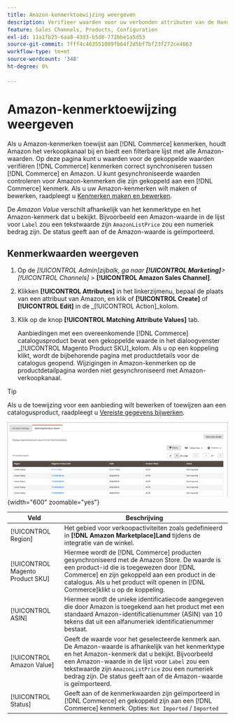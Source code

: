 ```yaml
---
title: Amazon-kenmerktoewijzing weergeven
description: Verifieer waarden voor uw verbonden attributen van de Handel aan correcte synchronisatie tussen Handel en Amazon.
feature: Sales Channels, Products, Configuration
exl-id: 11a1fb25-6aa8-43d3-b5d8-772bbe1a5d53
source-git-commit: 7fff4c463551089fb64f2d5bf7bf23f272ce4663
workflow-type: tm+mt
source-wordcount: '348'
ht-degree: 0%

---
```


# Amazon-kenmerktoewijzing weergeven

Als u Amazon-kenmerken toewijst aan [!DNL Commerce] kenmerken, houdt Amazon het verkoopkanaal bij en biedt een filterbare lijst met alle Amazon-waarden. Op deze pagina kunt u waarden voor de gekoppelde waarden verifiëren [!DNL Commerce] kenmerken correct synchroniseren tussen [!DNL Commerce] en Amazon. U kunt gesynchroniseerde waarden controleren voor Amazon-kenmerken die zijn gekoppeld aan een [!DNL Commerce] kenmerk. Als u uw Amazon-kenmerken wilt maken of bewerken, raadpleegt u [Kenmerken maken en bewerken](./creating-attributes.md).

De _Amazon Value_ verschilt afhankelijk van het kenmerktype en het Amazon-kenmerk dat u bekijkt. Bijvoorbeeld een Amazon-waarde in de lijst voor `Label` zou een tekstwaarde zijn `AmazonListPrice` zou een numeriek bedrag zijn. De status geeft aan of de Amazon-waarde is geïmporteerd.

## Kenmerkwaarden weergeven

1. Op de _[!UICONTROL Admin]_zijbalk, ga naar **[!UICONTROL Marketing]**>_[!UICONTROL Channels]_ > **[!UICONTROL Amazon Sales Channel]**.

1. Klikken **[!UICONTROL Attributes]** in het linkerzijmenu, bepaal de plaats van een attribuut van Amazon, en klik of **[!UICONTROL Create]** of **[!UICONTROL Edit]** in de _[!UICONTROL Action]_kolom.

1. Klik op de knop **[!UICONTROL Matching Attribute Values]** tab.

   Aanbiedingen met een overeenkomende [!DNL Commerce] catalogusproduct bevat een gekoppelde waarde in het dialoogvenster _[!UICONTROL Magento Product SKU]_kolom. Als u op een koppeling klikt, wordt de bijbehorende pagina met productdetails voor de catalogus geopend. Wijzigingen in Amazon-kenmerken op de productdetailpagina worden niet gesynchroniseerd met Amazon-verkoopkanaal.

>[!TIP]
>Als u de toewijzing voor een aanbieding wilt bewerken of toewijzen aan een catalogusproduct, raadpleegt u [Vereiste gegevens bijwerken](./amazon-manually-update-incomplete-listing.md).

![Kenmerkwaarden weergeven](assets/amazon-managing-attribute-values.png){width="600" zoomable="yes"}

| Veld | Beschrijving |
|----------------------------------|----------------------------------------------------------------------------------------------------------------------------------------------------------------------------------------------------------------------------------------------------------------------------------------------------------------------------------------|
| [!UICONTROL Region] | Het gebied voor verkoopactiviteiten zoals gedefinieerd in **[!DNL Amazon Marketplace]Land** tijdens de integratie van de winkel. |
| [!UICONTROL Magento Product SKU] | Hiermee wordt de [!DNL Commerce] producten gesynchroniseerd met de Amazon Store. De waarde is een product-id die is toegewezen door [!DNL Commerce] en zijn gekoppeld aan een product in de catalogus. Als u het product wilt openen in [!DNL Commerce]klikt u op de koppeling. |
| [!UICONTROL ASIN] | Hiermee wordt de unieke identificatiecode aangegeven die door Amazon is toegekend aan het product met een standaard Amazon-identificatienummer (ASIN) van 10 tekens dat uit een alfanumeriek identificatienummer bestaat. |
| [!UICONTROL Amazon Value] | Geeft de waarde voor het geselecteerde kenmerk aan. De Amazon-waarde is afhankelijk van het kenmerktype en het Amazon-kenmerk dat u bekijkt. Bijvoorbeeld een Amazon-waarde in de lijst voor `Label` zou een tekstwaarde zijn `AmazonListPrice` zou een numeriek bedrag zijn. De status geeft aan of de Amazon-waarde is geïmporteerd. |
| [!UICONTROL Status] | Geeft aan of de kenmerkwaarden zijn geïmporteerd in [!DNL Commerce] en gekoppeld zijn aan een [!DNL Commerce] kenmerk. Opties: `Not Imported` / `Imported` |
